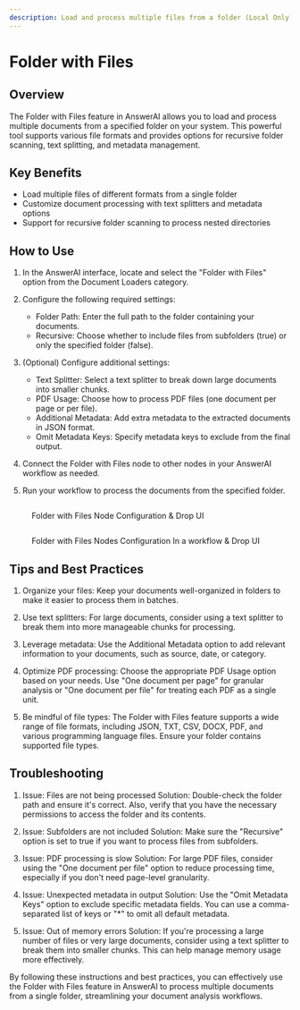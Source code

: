 ```yaml
---
description: Load and process multiple files from a folder (Local Only)
---
```


# Folder with Files

## Overview

The Folder with Files feature in AnswerAI allows you to load and process multiple documents from a specified folder on your system. This powerful tool supports various file formats and provides options for recursive folder scanning, text splitting, and metadata management.

## Key Benefits

-   Load multiple files of different formats from a single folder
-   Customize document processing with text splitters and metadata options
-   Support for recursive folder scanning to process nested directories

## How to Use

1. In the AnswerAI interface, locate and select the "Folder with Files" option from the Document Loaders category.

2. Configure the following required settings:

    - Folder Path: Enter the full path to the folder containing your documents.
    - Recursive: Choose whether to include files from subfolders (true) or only the specified folder (false).

3. (Optional) Configure additional settings:

    - Text Splitter: Select a text splitter to break down large documents into smaller chunks.
    - PDF Usage: Choose how to process PDF files (one document per page or per file).
    - Additional Metadata: Add extra metadata to the extracted documents in JSON format.
    - Omit Metadata Keys: Specify metadata keys to exclude from the final output.

4. Connect the Folder with Files node to other nodes in your AnswerAI workflow as needed.

5. Run your workflow to process the documents from the specified folder.

<!-- TODO: Add a screenshot showing the Folder with Files node configuration in the AnswerAI interface -->
<figure><img src="/.gitbook/assets/screenshots/folderwithfiles.png" alt="" /><figcaption><p> Folder with Files Node Configuration &#x26; Drop UI</p></figcaption></figure>

<figure><img src="/.gitbook/assets/screenshots/folder with files in a workflow.png" alt="" /><figcaption><p> Folder with Files Nodes Configuration In a workflow &#x26; Drop UI</p></figcaption></figure>

## Tips and Best Practices

1. Organize your files: Keep your documents well-organized in folders to make it easier to process them in batches.

2. Use text splitters: For large documents, consider using a text splitter to break them into more manageable chunks for processing.

3. Leverage metadata: Use the Additional Metadata option to add relevant information to your documents, such as source, date, or category.

4. Optimize PDF processing: Choose the appropriate PDF Usage option based on your needs. Use "One document per page" for granular analysis or "One document per file" for treating each PDF as a single unit.

5. Be mindful of file types: The Folder with Files feature supports a wide range of file formats, including JSON, TXT, CSV, DOCX, PDF, and various programming language files. Ensure your folder contains supported file types.

## Troubleshooting

1. Issue: Files are not being processed
   Solution: Double-check the folder path and ensure it's correct. Also, verify that you have the necessary permissions to access the folder and its contents.

2. Issue: Subfolders are not included
   Solution: Make sure the "Recursive" option is set to true if you want to process files from subfolders.

3. Issue: PDF processing is slow
   Solution: For large PDF files, consider using the "One document per file" option to reduce processing time, especially if you don't need page-level granularity.

4. Issue: Unexpected metadata in output
   Solution: Use the "Omit Metadata Keys" option to exclude specific metadata fields. You can use a comma-separated list of keys or "\*" to omit all default metadata.

5. Issue: Out of memory errors
   Solution: If you're processing a large number of files or very large documents, consider using a text splitter to break them into smaller chunks. This can help manage memory usage more effectively.

<!-- TODO: Add a screenshot showing example output or error messages for common issues -->

By following these instructions and best practices, you can effectively use the Folder with Files feature in AnswerAI to process multiple documents from a single folder, streamlining your document analysis workflows.
